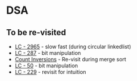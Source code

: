 # DSA


## To be re-visited

- [LC - 2965](2.%20Arrays%20ll/lc_2965_find_missing_and_repeated.py) - slow fast (during circular linkedlist)
- [LC - 287](2.%20Arrays%20ll/lc_287_find_dup_number.py) - bit manipulation
- [Count Inversions](2.%20Arrays%20ll/count_inversions.py) - Re-visit during merge sort 
- [LC - 50](3.%20Array%20lll/lc_50_power.py) - bit manipulation
- [LC -  229](3.%20Array%20lll/lc_229_majority_element_2.py) - revisit for intuition


